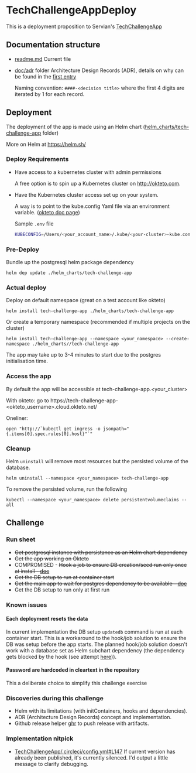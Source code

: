 # TechChallengeAppDeploy

This is a deployment proposition to Servian's [TechChallengeApp](https://github.com/servian/TechChallengeApp)

## Documentation structure

- [readme.md](readme.md)
  Current file

- [doc/adr](doc/adr) folder
  Architecture Design Records (ADR), details on why can be found in the [first entry](doc/adr/0001-record-architecture-decisions.md)

  Naming convention: `####-<decision title>` where the first 4 digits are iterated by 1 for each record.


## Deployment

The deployment of the app is made using an Helm chart ([helm_charts/tech-challenge-app](helm_charts/tech-challenge-app) folder)

More on Helm at https://helm.sh/

### Deploy Requirements

- Have access to a kubernetes cluster with admin permissions

  A free option is to spin up a Kubernetes cluster on http://okteto.com.

- Have the Kubernetes cluster access set up on your system.

  A way is to point to the kube.config Yaml file via an environment variable. ([okteto doc page](https://okteto.com/docs/cloud/credentials/index.html#download-your-kubernetes-credentials-from-the-okteto-cloud-ui))

  Sample `.env` file

  ```bash
  KUBECONFIG=/Users/<your_account_name>/.kube/<your-cluster>-kube.config
  ```


### Pre-Deploy

Bundle up the postgresql helm package dependency

```
helm dep update ./helm_charts/tech-challenge-app
```


### Actual deploy

Deploy on default namespace (great on a test account like okteto)

```
helm install tech-challenge-app ./helm_charts/tech-challenge-app
```

Or create a temporary namespace (recommended if multiple projects on the cluster)

```
helm install tech-challenge-app --namespace <your_namespace> --create-namespace ./helm_charts//tech-challenge-app
```

The app may take up to 3-4 minutes to start due to the postgres initialisation time.


### Access the app

By default the app will be accessible at tech-challenge-app.<your_cluster>

With okteto: go to https://tech-challenge-app-<okteto_username>.cloud.okteto.net/

Oneliner:

```
open "http://`kubectl get ingress -o jsonpath="{.items[0].spec.rules[0].host}"`"
```


### Cleanup

Helm `uninstall` will remove most resources but the persisted volume of the database.

```
helm uninstall --namespace <your_namespace> tech-challenge-app
```

To remove the persisted volume, run the following

```
kubectl --namespace <your_namespace> delete persistentvolumeclaims --all
```

## Challenge

### Run sheet

- ~~Get postgresql instance with persistance as an Helm chart dependency~~
- ~~Get the app working on Okteto~~
- COMPROMISED - ~~Hook a job to ensure DB creation/seed run only once at install - [doc](https://itnext.io/database-migrations-on-kubernetes-using-helm-hooks-fb80c0d97805#9128)~~
- ~~Get the DB setup to run at container start~~
- ~~Get the main app to wait for postgres dependency to be available - [doc](https://medium.com/geekculture/helm-chart-wait-for-all-dependencies-before-starting-kubernetes-pods-cc0a3ddbf02b)~~
- Get the DB setup to run only at first run


### Known issues

#### Each deployment resets the data

In current implementation the DB setup `updatedb` command is run at each container start.
This is a workaround to the hook/job solution to ensure the DB was setup before the app starts.
The planned hook/job solution doesn't work with a database set as Helm subchart dependency (the dependency gets blocked by the hook (see attempt [here](https://github.com/jobwat/TechChallengeAppDeploy/commit/6c0c8564149755f207dd57ea6675c87dcbeb711a))).

#### Password are hardcoded in cleartext in the repository

This a deliberate choice to simplify this challenge exercise


### Discoveries during this challenge

- Helm with its limitations (with initContainers, hooks and dependencies).
- ADR (Architecture Design Records) concept and implementation.
- Github release helper [ghr](github.com/tcnksm/ghr) to push release with artifacts.

### Implementation nitpick

- [TechChallengeApp/.circleci/config.yml#L147](https://github.com/servian/TechChallengeApp/blob/cd0c072cb11f534dfe1b673b5ec439b91e2d4da9/.circleci/config.yml#L147)
  If current version has already been published, it's currently silenced. I'd output a little message to clarify debugging.
